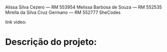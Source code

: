 Alissa Silva Cezero — RM 553954 
Melissa Barbosa de Souza — RM 552535 
Mirella da Silva Cruz Germano — RM 552777 
SheCodes

link video: 

# Descrição do projeto:

